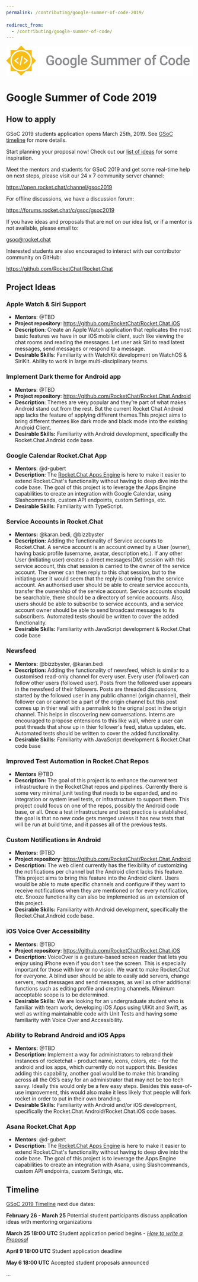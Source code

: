 ```yaml
---
permalink: /contributing/google-summer-of-code-2019/

redirect_from:
  - /contributing/google-summer-of-code/
---
```


[![Google Summer of Code 2019](https://github.com/Sing-Li/bbug/raw/master/images/gsoclogo.jpg)](https://summerofcode.withgoogle.com/)

# Google Summer of Code 2019

## How to apply

GSoC 2019 students application opens March 25th, 2019.  See [GSoC timeline](https://rocket.chat/docs/contributing/google-summer-of-code-2019/#timeline) for more details.

Start planning your proposal now! Check out our [list of ideas](https://rocket.chat/docs/contributing/google-summer-of-code-2019/#project-ideas) for some inspiration.

Meet the mentors and students for GSoC 2019 and get some real-time help on next steps, please visit our 24 x 7 community server channel:

<https://open.rocket.chat/channel/gsoc2019>

For offline discussions, we have a discussion forum:

<https://forums.rocket.chat/c/gsoc/gsoc2019>

If you have ideas and proposals that are not on our idea list, or if a mentor is not available, please email to:

   gsoc@rocket.chat

Interested students are also encouraged to interact with our contributor community on GitHub:

<https://github.com/RocketChat/Rocket.Chat>

## Project Ideas

### Apple Watch & Siri Support

- **Mentors**: @TBD
- **Project repository**: <https://github.com/RocketChat/Rocket.Chat.iOS>
- **Description**: Create an Apple Watch application that replicates the most basic features we have in our iOS mobile client, such like viewing the chat rooms and reading the messages. Let user ask Siri to read latest messages, send messages or respond to a message.
- **Desirable Skills**: Familiarity with WatchKit development on WatchOS & SiriKit. Ability to work in large multi-disciplinary teams.

### Implement Dark theme for Android app

- **Mentors**: @TBD
- **Project repository**: <https://github.com/RocketChat/Rocket.Chat.Android>
- **Description**: Themes are very popular and they’re part of what makes Android stand out from the rest. But the current Rocket Chat Android app lacks the feature of applying different themes.This project aims to bring different themes like dark mode and black mode into the existing Android Client.
- **Desirable Skills:**  Familiarity with Android development, specifically the Rocket.Chat.Android code base.

### Google Calendar Rocket.Chat App

- **Mentors**: @d-gubert
- **Description**: The [Rocket.Chat Apps Engine](https://github.com/RocketChat/Rocket.Chat.Apps-engine) is here to make it easier to extend Rocket.Chat's functionality without having to deep dive into the code base. The goal of this project is to leverage the Apps Engine capabilities to create an integration with Google Calendar, using Slashcommands, custom API endpoints, custom Settings, etc.
- **Desirable Skills**: Familiarity with TypeScript.

### Service Accounts in Rocket.Chat

- **Mentors:** @karan.bedi, @bizzbyster
- **Description:** Adding the functionality of Service accounts to Rocket.Chat. A service account is an account owned by a User (owner), having basic profile (username, avatar, description etc.). If any other User (initiating user) creates a direct messages(DM) session with this service account, this chat session is carried to the owner of the service account. The owner can then reply to this chat session, but to the initiating user it would seem that the reply is coming from the service account. An authorised user should be able to create service accounts, transfer the ownership of the service account. Service accounts should be searchable, there should be a directory of service accounts. Also, users should be able to subscribe to service accounts, and a service account owner should be able to send broadcast messages to its subscribers. Automated tests should be written to cover the added functionality.
- **Desirable Skills:**  Familiarity with JavaScript development & Rocket.Chat code base

### Newsfeed

- **Mentors:** @bizzbyster, @karan.bedi
- **Description:** Adding the functionality of newsfeed, which is similar to a customised read-only channel for every user. Every user (follower) can follow other users (followed user). Posts from the followed user appears in the newsfeed of their followers. Posts are threaded discussions, started by the followed user in any public channel (origin channel), their follower can or cannot be a part of the origin channel but this post comes up in thier wall with a permalink to the orignal post in the origin channel. This helps in discovering new conversations. Interns are encouraged to propose entensions to this like wall, where a user can post threads that show up in thier follower's feed, status updates, etc. Automated tests should be written to cover the added functionality.
- **Desirable Skills:**  Familiarity with JavaScript development & Rocket.Chat code base

### Improved Test Automation in Rocket.Chat Repos

- **Mentors** @TBD
- **Description:** The goal of this project is to enhance the current test infrastructure in the RocketChat repos and pipelines.  Currently there is some very minimal junit testing that needs to be expanded, and no integration or system level tests, or infrastructure to support them.  This project could focus on one of the repos, possibly the Android code base, or all.  Once a test infrastructure and best practice is established, the goal is that no new code gets merged unless it has new tests that will be run at build time, and it passes all of the previous tests.

### Custom Notifications in Android

- **Mentors:** @TBD
- **Project repository**: <https://github.com/RocketChat/Rocket.Chat.Android>
- **Description:** The web client currently has the flexibility of customizing the notifications per channel but the Android client lacks this feature. This project aims to bring this feature into the Android client. Users would be able to mute specific channels and configure if they want to receive notifications when they are mentioned or for every notification, etc. Snooze functionality can also be implemented as an extension of this project.
- **Desirable Skills:**  Familiarity with Android development, specifically the Rocket.Chat.Android code base.

### iOS Voice Over Accessibility

- **Mentors:** @TBD
- **Project repository**: <https://github.com/RocketChat/Rocket.Chat.iOS>
- **Description:** VoiceOver is a gesture-based screen reader that lets you enjoy using iPhone even if you don’t see the screen. This is especially important for those with low or no vision. We want to make Rocket.Chat for everyone. A blind user should be able to easily add servers, change servers, read messages and send messages, as well as other additional functions such as editing profile and creating channels. Minimum acceptable scope is to be determined.
- **Desirable Skills:** We are looking for an undergraduate student who is familiar with team work, developing iOS Apps using UIKit and Swift, as well as writing maintainable code with Unit Tests and having some familiarity with Voice Over and Accessibility.

### Ability to Rebrand Android and iOS Apps

- **Mentors:** @TBD
- **Description:** Implement a way for administrators to rebrand their instances of rocketchat - product name, icons, colors, etc - for the android and ios apps, which currently do not support this. Besides adding this capability, another goal would be to make this branding across all the OS’s easy for an administrator that may not be too tech savvy. Ideally this would only be a few easy steps. Besides this ease-of-use improvement, this would also make it less likely that people will fork rocket in order to put in their own branding.
- **Desirable Skills:**  Familiarity with Android and/or iOS development, specifically the Rocket.Chat.Android/Rocket.Chat.iOS code bases.

### Asana Rocket.Chat App

- **Mentors**: @d-gubert
- **Description**: The [Rocket.Chat Apps Engine](https://github.com/RocketChat/Rocket.Chat.Apps-engine) is here to make it easier to extend Rocket.Chat's functionality without having to deep dive into the code base. The goal of this project is to leverage the Apps Engine capabilities to create an integration with Asana, using Slashcommands, custom API endpoints, custom Settings, etc.

## Timeline

[GSoC 2019 Timeline](https://developers.google.com/open-source/gsoc/timeline) next due dates:

**February 26 - March 25**
Potential student participants discuss application ideas with mentoring organizations

**March 25 18:00 UTC**
Student application period begins - _[How to write a Proposal](https://google.github.io/gsocguides/student/writing-a-proposal.html)_

**April 9 18:00 UTC**
Student application deadline

**May 6 18:00 UTC**
Accepted student proposals announced

...
